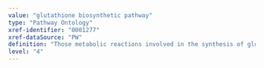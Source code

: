 ```yaml
---
value: "glutathione biosynthetic pathway"
type: "Pathway Ontology"
xref-identifier: "0001277"
xref-dataSource: "PW"
definition: "Those metabolic reactions involved in the synthesis of glutathione. Glutathione is a tripeptide that exerts important functions as an antioxidant and in the conjugation of xenobiotics and drugs by phase II biotransformation enzymes."
level: "4"
---
```

